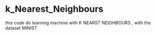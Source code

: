 # k_Nearest_Neighbours
this code do learning machine with K NEARST NEIGHBOURS , with the dataset MINIST
